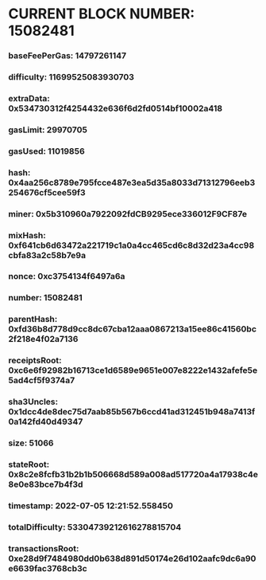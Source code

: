 # CURRENT BLOCK NUMBER: 15082481

### baseFeePerGas: 14797261147
### difficulty: 11699525083930703
### extraData: 0x534730312f4254432e636f6d2fd0514bf10002a418
### gasLimit: 29970705
### gasUsed: 11019856
### hash: 0x4aa256c8789e795fcce487e3ea5d35a8033d71312796eeb3254676cf5cee59f3
### miner: 0x5b310960a7922092fdCB9295ece336012F9CF87e
### mixHash: 0xf641cb6d63472a221719c1a0a4cc465cd6c8d32d23a4cc98cbfa83a2c58b7e9a
### nonce: 0xc3754134f6497a6a
### number: 15082481
### parentHash: 0xfd36b8d778d9cc8dc67cba12aaa0867213a15ee86c41560bc2f218e4f02a7136
### receiptsRoot: 0xc6e6f92982b16713ce1d6589e9651e007e8222e1432afefe5e5ad4cf5f9374a7
### sha3Uncles: 0x1dcc4de8dec75d7aab85b567b6ccd41ad312451b948a7413f0a142fd40d49347
### size: 51066
### stateRoot: 0x8c2e8fcfb31b2b1b506668d589a008ad517720a4a17938c4e8e0e83bce7b4f3d
### timestamp: 2022-07-05 12:21:52.558450
### totalDifficulty: 53304739212616278815704
### transactionsRoot: 0xe28d9f7484980dd0b638d891d50174e26d102aafc9dc6a90e6639fac3768cb3c

